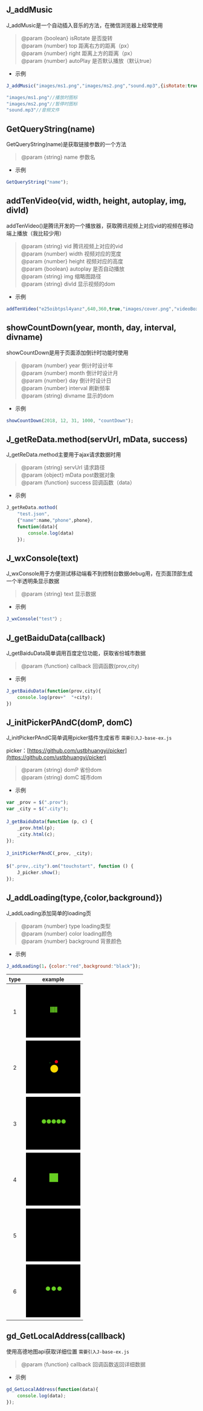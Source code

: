 ## J_addMusic

J_addMusic是一个自动插入音乐的方法，在微信浏览器上经常使用

> @param {boolean} isRotate 是否旋转<br>
> @param {number} top 距离右方的距离（px）<br>
> @param {number} right 距离上方的距离（px）<br>
> @param {number} autoPlay 是否默认播放（默认true）

* 示例
```javascript
J_addMusic("images/ms1.png","images/ms2.png","sound.mp3",{isRotate:true,top:"20px",right:"40px"});
```

```javascript
"images/ms1.png"//播放时图标
"images/ms2.png"//暂停时图标
"sound.mp3"//音频文件
```

## GetQueryString(name)

GetQueryString(name)是获取链接参数的一个方法

> @param {string} name 参数名

* 示例
```javascript
GetQueryString("name");
```

## addTenVideo(vid, width, height, autoplay, img, divId)

addTenVideo()是腾讯开发的一个播放器，获取腾讯视频上对应vid的视频在移动端上播放（我比较少用）

> @param {string} vid 腾讯视频上对应的vid<br>
> @param {number} width 视频对应的宽度<br>
> @param {number} height 视频对应的高度<br>
> @param {boolean} autoplay 是否自动播放<br>
> @param {string} img 缩略图路径<br>
> @param {string} divId 显示视频的dom

* 示例
```javascript
addTenVideo("e25oibtpsl4yanz",640,360,true,"images/cover.png","videoBox");
```

## showCountDown(year, month, day, interval, divname)

showCountDown是用于页面添加倒计时功能时使用

> @param {number} year 倒计时设计年<br>
> @param {number} month 倒计时设计月<br>
> @param {number} day 倒计时设计日<br>
> @param {number} interval 刷新频率<br>
> @param {string} divname 显示的dom

* 示例
```javascript
showCountDown(2018, 12, 31, 1000, "countDown");
```

## J_getReData.method(servUrl, mData, success)

J_getReData.method主要用于ajax请求数据时用

> @param {string} servUrl 请求路径<br>
> @param {object} mData post数据对象<br>
> @param {function} success 回调函数（data）

* 示例
```javascript
J_getReData.mothod(
    "test.json",
    {"name":name,"phone",phone},
    function(data){
        console.log(data)
    });
```

## J_wxConsole(text)

J_wxConsole用于方便测试移动端看不到控制台数据debug用，在页面顶部生成一个半透明条显示数据

> @param {string} text 显示数据

* 示例
```javascript
J_wxConsole("test"）;
```

## J_getBaiduData(callback)

J_getBaiduData简单调用百度定位功能，获取省份城市数据

> @param {function} callback 回调函数(prov,city)

* 示例
```javascript
J_getBaiduData(function(prov,city){
    console.log(prov+"  "+city);
})
```

## J_initPickerPAndC(domP, domC)
J_initPickerPAndC简单调用picker插件生成省市
`需要引入J-base-ex.js`

picker：[https://github.com/ustbhuangyi/picker](https://github.com/ustbhuangyi/picker)

> @param {string} domP 省份dom<br>
> @param {string} domC 城市dom

* 示例
```javascript
var _prov = $(".prov");
var _city = $(".city");

J_getBaiduData(function (p, c) {
    _prov.html(p);
    _city.html(c);
});

J_initPickerPAndC(_prov, _city);

$(".prov,.city").on("touchstart", function () {
    J_picker.show();
});
```

## J_addLoading(type,{color,background})
J_addLoading添加简单的loading页

> @param {number} type loading类型<br>
> @param {number} color loading颜色<br>
> @param {number} background 背景颜色
* 示例
```javascript
J_addLoading(1，{color:"red",background:"black"});
```
| type   | example  | 
| :----: | :----:   | 
|1| ![loading](https://github.com/JinnHo/wx-tools/blob/master/images/1.gif)   | 
|2| ![loading](https://github.com/JinnHo/wx-tools/blob/master/images/2.gif)   | 
|3| ![loading](https://github.com/JinnHo/wx-tools/blob/master/images/3.gif)   | 
|4| ![loading](https://github.com/JinnHo/wx-tools/blob/master/images/4.gif)   | 
|5| ![loading](https://github.com/JinnHo/wx-tools/blob/master/images/5.gif)   | 
|6| ![loading](https://github.com/JinnHo/wx-tools/blob/master/images/6.gif)   | 

## gd_GetLocalAddress(callback)
使用高德地图api获取详细位置
`需要引入J-base-ex.js`

> @param {function} callback 回调函数返回详细数据

* 示例
```javascript
gd_GetLocalAddress(function(data){
    console.log(data);
});
```
